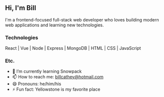 ## Hi, I'm Bill

I'm a frontend-focused full-stack web developer who loves building modern web applications and learning new technologies.

### Technologies

React | Vue | Node | Express | MongoDB | HTML | CSS | JavaScript

### Etc.

- 🌱 I’m currently learning Snowpack
- 📫 How to reach me: [billcathey@hotmail.com](billcathey@hotmail.com)
- 😄 Pronouns: he/him/his
- ⚡ Fun fact: Yellowstone is my favorite place
